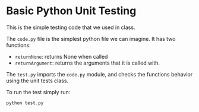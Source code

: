 # Basic Python Unit Testing

This is the simple testing code that we used in class.

The `code.py` file is the simplest python file we can imagine.
It has two functions:

* `returnNone`: returns None when called
* `returnArgument`: returns the arguments that it is called with.

The `test.py` imports the `code.py` module, and
checks the functions behavior using the unit tests class.

To run the test simply run:

```
python test.py
```
